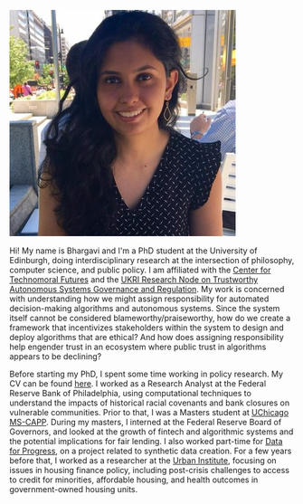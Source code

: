 ![Bhargavi](bhargspic.jpg)

Hi! My name is Bhargavi and I'm a PhD student at the University of Edinburgh, doing interdisciplinary research at the intersection of philosophy, computer science, and public policy. I am affiliated with the [Center for Technomoral Futures](https://https://efi.ed.ac.uk/centre-technomoral-futures/) and the [UKRI Research Node on Trustworthy Autonomous Systems Governance and Regulation](https://governance.tas.ac.uk/). My work is concerned with understanding how we might assign responsibility for automated decision-making algorithms and autonomous systems. Since the system itself cannot be considered blameworthy/praiseworthy, how do we create a framework that incentivizes stakeholders within the system to design and deploy algorithms that are ethical? And how does assigning responsibility help engender trust in an ecosystem where public trust in algorithms appears to be declining?

Before starting my PhD, I spent some time working in policy research. My CV can be found [here](https://drive.google.com/file/d/1CBQuPkv-5nAwY1m-y7v2qs4UhR4wqMUg/view?usp=sharing). I worked as a Research Analyst at the Federal Reserve Bank of Philadelphia, using computational techniques to understand the impacts of historical racial covenants and bank closures on vulnerable communities. Prior to that, I was a Masters student at [UChicago MS-CAPP](capp.cs.uchicago.edu). During my masters, I interned at the Federal Reserve Board of Governors, and looked at the growth of fintech and algorithmic systems and the potential implications for fair lending. I also worked part-time for [Data for Progress](https://www.dataforprogress.org/), on a project related to synthetic data creation. For a few years before that, I worked as a researcher at the [Urban Institute](https://www.urban.org/), focusing on issues in housing finance policy, including post-crisis challenges to access to credit for minorities, affordable housing, and health outcomes in government-owned housing units.
